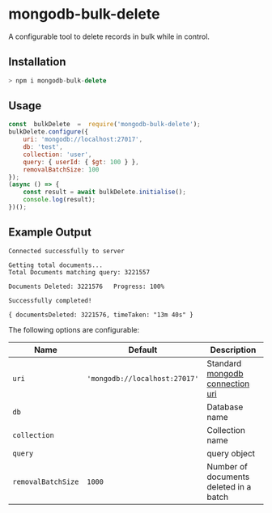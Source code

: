# mongodb-bulk-delete

A configurable tool to delete records in bulk while in control. 

## Installation

``` js
> npm i mongodb-bulk-delete
```

## Usage  

``` js
const  bulkDelete  =  require('mongodb-bulk-delete');
bulkDelete.configure({
	uri: 'mongodb://localhost:27017',
	db: 'test',
	collection: 'user',
	query: { userId: { $gt: 100 } },
	removalBatchSize: 100
});
(async () => {
	const result = await bulkDelete.initialise();
	console.log(result);
})();
```

## Example Output
```
Connected successfully to server

Getting total documents...
Total Documents matching query: 3221557

Documents Deleted: 3221576 	 Progress: 100%

Successfully completed!

{ documentsDeleted: 3221576, timeTaken: "13m 40s" }
```

The following options are configurable:

| Name          | Default                     |  Description    |
| ------------- | --------------------------- | --------------- |
| `uri`			| `'mongodb://localhost:27017'` | Standard [mongodb connection uri]([https://docs.mongodb.com/manual/reference/connection-string/](https://docs.mongodb.com/manual/reference/connection-string/))|  
| `db`|| Database name|
| `collection` || Collection name|
| `query`  || query object|
| `removalBatchSize` | `1000`                      | Number of documents deleted in a batch|
